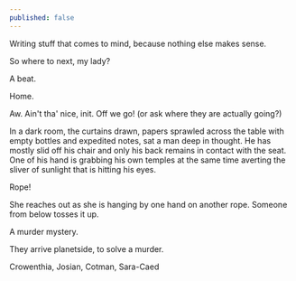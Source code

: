 ```yaml
---
published: false
---
```


Writing stuff that comes to mind, because nothing else makes sense.

So where to next, my lady?

A beat.

Home.

Aw. Ain't tha' nice, init. Off we go! (or ask where they are actually going?)

In a dark room, the curtains drawn, papers sprawled across the table with empty bottles and expedited notes, sat a man deep in thought. He has mostly slid off his chair and only his back remains in contact with the seat. One of his hand is grabbing his own temples at the same time averting the sliver of sunlight that is hitting his eyes.

Rope!

She reaches out as she is hanging by one hand on another rope. Someone from below tosses it up.

A murder mystery.

They arrive planetside, to solve a murder.

Crowenthia, Josian, Cotman, Sara-Caed